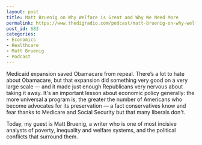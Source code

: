 ```yaml
---
layout: post
title: Matt Bruenig on Why Welfare is Great and Why We Need More
permalink: https://www.thedigradio.com/podcast/matt-bruenig-on-why-welfare-is-great-and-why-we-need-more/index.html
post_id: 683
categories: 
- Economics
- Healthcare
- Matt Bruenig
- Podcast
---
```


Medicaid expansion saved Obamacare from repeal. There’s a lot to hate about Obamacare, but that expansion did something very good on a very large scale — and it made just enough Republicans very nervous about taking it away. It's an important lesson about economic policy generally: the more universal a program is, the greater the number of Americans who become advocates for its preservation — a fact conservatives know and fear thanks to Medicare and Social Security but that many liberals don't.
 
Today, my guest is Matt Bruenig, a writer who is one of most incisive analysts of poverty, inequality and welfare systems, and the political conflicts that surround them.